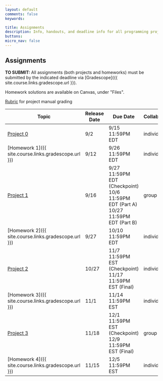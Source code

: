 ```yaml
---
layout: default
comments: false
keywords:

title: Assignments
description: Info, handouts, and deadline info for all programming projects and homeworks in the course.
buttons:
micro_nav: false
---
```


## Assignments

**TO SUBMIT:** All assignments (both projects and homeworks) must be submitted by the indicated deadline via [Gradescope]({{ site.course.links.gradescope.url }}).

Homework solutions are available on Canvas, under "Files".

[Rubric](https://drive.google.com/file/d/1jWg8ugHQRxCnknrFaUBPTOlCDwwusNK-/view?usp=sharing) for project manual grading

| Topic                                     | Release Date | Due Date          | Collaboration | Other Info |
|-------------------------------------------|--------------|-------------------|---------------|------------|
| [Project 0](https://github.com/15-440/p0)                             | 9/2          | 9/15 11:59PM EDT  | individual     | 9% of course grade |
| [Homework 1]({{ site.course.links.gradescope.url }})                            | 9/12          | 9/26 11:59PM EDT  | individual     |            |
| [Project 1](https://github.com/15-440/p1)                             | 9/16          | 9/27 11:59PM EDT (Checkpoint) <br> 10/6 11:59PM EDT (Part A) <br> 10/27 11:59PM EDT (Part B)| group of 2  | 15% of course grade |
| [Homework 2]({{ site.course.links.gradescope.url }})                            | 9/27          | 10/10 11:59PM EDT | individual      |            |
| [Project 2](https://github.com/15-440/p2)                             | 10/27          | 11/7 11:59PM EST (Checkpoint) <br> 11/17 11:59PM EST (Final) | individual  | 11% of course grade |
| [Homework 3]({{ site.course.links.gradescope.url }})                            | 11/1          | 11/14 11:59PM EST | individual      |            |
| [Project 3](https://github.com/15-440/p3)                             | 11/18          | 12/1 11:59PM EST (Checkpoint) <br> 12/9 11:59PM EST (Final) | group of 2  | 10% of course grade |
| [Homework 4]({{ site.course.links.gradescope.url }})                            | 11/15          | 12/5 11:59PM EST | individual      |            |
